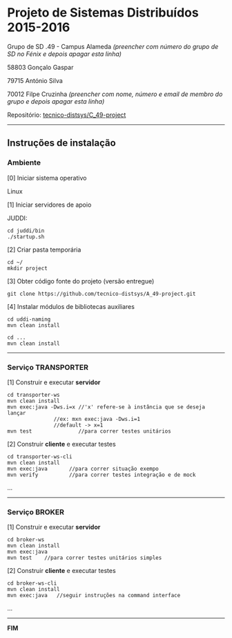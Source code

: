 # Projeto de Sistemas Distribuídos 2015-2016 #

Grupo de SD .49 - Campus Alameda
*(preencher com número do grupo de SD no Fénix e depois apagar esta linha)*

58803 Gonçalo Gaspar

79715 António Silva

70012 Filpe Cruzinha
*(preencher com nome, número e email de membro do grupo e depois apagar esta linha)*


Repositório:
[tecnico-distsys/C_49-project](https://github.com/tecnico-distsys/C_49-project/)

-------------------------------------------------------------------------------

## Instruções de instalação 


### Ambiente

[0] Iniciar sistema operativo

Linux


[1] Iniciar servidores de apoio

JUDDI:
```
cd juddi/bin
./startup.sh
```


[2] Criar pasta temporária

```
cd ~/
mkdir project
```


[3] Obter código fonte do projeto (versão entregue)

```
git clone https://github.com/tecnico-distsys/A_49-project.git
```


[4] Instalar módulos de bibliotecas auxiliares

```
cd uddi-naming
mvn clean install
```

```
cd ...
mvn clean install
```


-------------------------------------------------------------------------------

### Serviço TRANSPORTER

[1] Construir e executar **servidor**

```
cd transporter-ws
mvn clean install
mvn exec:java -Dws.i=x //'x' refere-se à instância que se deseja lançar
		       //ex: mxn exec:java -Dws.i=1
		       //default -> x=1
mvn test               //para correr testes unitários
```

[2] Construir **cliente** e executar testes

```
cd transporter-ws-cli
mvn clean install
mvn exec:java       //para correr situação exempo
mvn verify          //para correr testes integração e de mock
```

...


-------------------------------------------------------------------------------

### Serviço BROKER

[1] Construir e executar **servidor**

```
cd broker-ws
mvn clean install
mvn exec:java
mvn test	//para correr testes unitários simples
```


[2] Construir **cliente** e executar testes

```
cd broker-ws-cli
mvn clean install
mvn exec:java	//seguir instruções na command interface
```

...

-------------------------------------------------------------------------------
**FIM**
